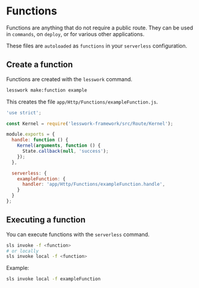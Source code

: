 # Functions
Functions are anything that do not require a public route. They can be used in `commands`, on `deploy`, or for various other applications.

These files are `autoloaded` as `functions` in your `serverless` configuration.

## Create a function
Functions are created with the `lesswork` command.

```bash
lesswork make:function example
```

This creates the file `app/Http/Functions/exampleFunction.js`.

```js
'use strict';

const Kernel = require('lesswork-framework/src/Route/Kernel');

module.exports = {
  handle: function () {
    Kernel(arguments, function () {
      State.callback(null, 'success');
    });
  },

  serverless: {
    exampleFunction: {
      handler: 'app/Http/Functions/exampleFunction.handle',
    }
  }
};
```

## Executing a function
You can execute functions with the `serverless` command.
```bash 
sls invoke -f <function>
# or locally
sls invoke local -f <function>
```

Example:
```bash
sls invoke local -f exampleFunction
```